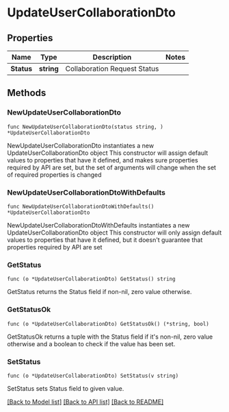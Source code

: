# UpdateUserCollaborationDto

## Properties

Name | Type | Description | Notes
------------ | ------------- | ------------- | -------------
**Status** | **string** | Collaboration Request Status | 

## Methods

### NewUpdateUserCollaborationDto

`func NewUpdateUserCollaborationDto(status string, ) *UpdateUserCollaborationDto`

NewUpdateUserCollaborationDto instantiates a new UpdateUserCollaborationDto object
This constructor will assign default values to properties that have it defined,
and makes sure properties required by API are set, but the set of arguments
will change when the set of required properties is changed

### NewUpdateUserCollaborationDtoWithDefaults

`func NewUpdateUserCollaborationDtoWithDefaults() *UpdateUserCollaborationDto`

NewUpdateUserCollaborationDtoWithDefaults instantiates a new UpdateUserCollaborationDto object
This constructor will only assign default values to properties that have it defined,
but it doesn't guarantee that properties required by API are set

### GetStatus

`func (o *UpdateUserCollaborationDto) GetStatus() string`

GetStatus returns the Status field if non-nil, zero value otherwise.

### GetStatusOk

`func (o *UpdateUserCollaborationDto) GetStatusOk() (*string, bool)`

GetStatusOk returns a tuple with the Status field if it's non-nil, zero value otherwise
and a boolean to check if the value has been set.

### SetStatus

`func (o *UpdateUserCollaborationDto) SetStatus(v string)`

SetStatus sets Status field to given value.



[[Back to Model list]](../README.md#documentation-for-models) [[Back to API list]](../README.md#documentation-for-api-endpoints) [[Back to README]](../README.md)



